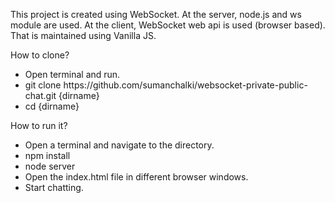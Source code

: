 This project is created using WebSocket. At the server, node.js and ws module are used.
At the client, WebSocket web api is used (browser based). That is maintained using Vanilla JS.

How to clone?
<ul>
<li>Open terminal and run.</li>
<li>git clone https://github.com/sumanchalki/websocket-private-public-chat.git {dirname}</li>
<li>cd {dirname}</li>
</ul>

How to run it?
<ul>
<li>Open a terminal and navigate to the directory.</li>
<li>npm install</li>
<li>node server</li>
<li>Open the index.html file in different browser windows.</li>
<li>Start chatting.</li>
</ul>
